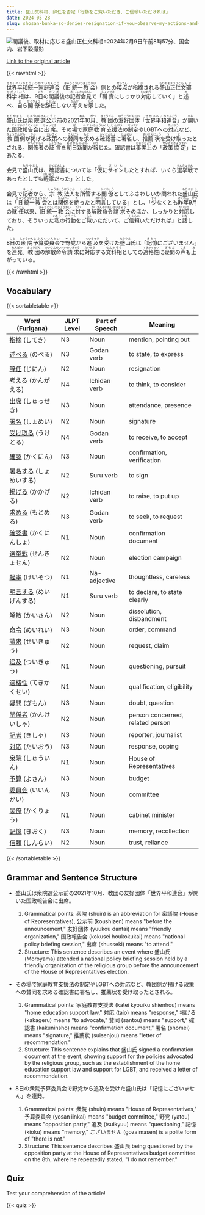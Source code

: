 ```yaml
---
title: 盛山文科相、辞任を否定「行動をご覧いただき、ご信頼いただければ」
date: 2024-05-28
slug: shosan-bunka-so-denies-resignation-if-you-observe-my-actions-and-trust-me
---
```


![閣議後、取材に応じる盛山正仁文科相=2024年2月9日午前8時57分、国会内、岩下毅撮影](https://www.asahicom.jp/imgopt/img/e773764905/comm_L/AS20240209001420.jpg "閣議後、取材に応じる盛山正仁文科相=2024年2月9日午前8時57分、国会内、岩下毅撮影")

[Link to the original article](https://asahi.com/articles/ASS293JP1S29UTIL002.html?iref=pc_national_top__n)

{{< rawhtml >}}
<p><ruby>世界平和統一家庭連合<rt>せかいへいわとういつかていれんごう</rt></ruby>（<ruby>旧<rt>きゅう</rt></ruby><ruby>統一<rt>とういつ</rt></ruby><ruby>教会<rt>きょうかい</rt></ruby>）側との<ruby>接点<rt>せってん</rt></ruby>が<ruby>指摘<rt>してき</rt></ruby>される<ruby>盛山<rt>もりやま</rt><ruby>正仁<rt>まさひと</rt></ruby><ruby>文部<rt>もんぶ</rt><ruby>科学<rt>かがく</rt><ruby>相<rt>しょう</rt></ruby>は、9<ruby>日<rt>にち</rt></ruby>の<ruby>閣議<rt>かくぎ</rt></ruby>後の<ruby>記者会見<rt>きしゃかいけん</rt></ruby>で「<ruby>職責<rt>しょくせき</rt></ruby>にしっかり<ruby>対応<rt>たいおう</rt></ruby>していく」と<ruby>述<rt>の</rt></ruby>べ、<ruby>自<rt>じ</rt></ruby>ら<ruby>閣僚<rt>かくりょう</rt></ruby>を<ruby>辞任<rt>じにん</rt></ruby>しない<ruby>考<rt>かんが</rt></ruby>えを<ruby>示<rt>しめ</rt></ruby>した。</p>

<p><ruby>盛山氏<rt>もりやまし</rt></ruby>は<ruby>衆院選<rt>しゅういんせん</rt></ruby><ruby>公示<rt>こうじ</rt></ruby>前の2021<ruby>年<rt>ねん</rt></ruby>10<ruby>月<rt>がつ</rt></ruby>、<ruby>教団<rt>きょうだん</rt></ruby>の<ruby>友好<rt>ゆうこう</rt></ruby><ruby>団体<rt>だんたい</rt></ruby>「<ruby>世界<rt>せかい</rt></ruby><ruby>平和<rt>へいわ</rt></ruby><ruby>連合<rt>れんごう</rt></ruby>」が<ruby>開<rt>ひら</rt></ruby>いた<ruby>国政<rt>こくせい</rt></ruby><ruby>報告<rt>ほうこく</rt></ruby><ruby>会<rt>かい</rt></ruby>に<ruby>出席<rt>しゅっせき</rt></ruby>。その<ruby>場<rt>ば</rt></ruby>で<ruby>家庭<rt>かてい</rt><ruby>教育<rt>きょういく</rt></ruby><ruby>支援<rt>しえん</rt></ruby><ruby>法<rt>ほう</rt></ruby>の<ruby>制定<rt>せいてい</rt></ruby>やLGBTへの<ruby>対応<rt>たいおう</rt></ruby>など、<ruby>教団<rt>きょうだん</rt></ruby><ruby>側<rt>がわ</rt></ruby>が<ruby>掲<rt>かか</rt></ruby>げる<ruby>政策<rt>せいさく</rt></ruby>への<ruby>賛同<rt>さんどう</rt></ruby>を<ruby>求<rt>もと</rt></ruby>める<ruby>確認<rt>かくにん</rt></ruby><ruby>書<rt>しょ</rt></ruby>に<ruby>署名<rt>しょめい</rt></ruby>し、<ruby>推薦<rt>すいせん</rt></ruby><ruby>状<rt>じょう</rt></ruby>を<ruby>受<rt>う</rt></ruby>け<ruby>取<rt>と</rt></ruby>ったとされる。<ruby>関係者<rt>かんけいしゃ</rt></ruby>の<ruby>証言<rt>しょうげん</rt></ruby>を<ruby>朝日新聞<rt>あさひしんぶん</rt></ruby>が<ruby>報<rt>ほう</rt></ruby>じた。確認書は<ruby>事実上<rt>じじつじょう</rt></ruby>の「<ruby>政策<rt>せいさく</rt></ruby><ruby>協定<rt>きょうてい</rt></ruby>」に<ruby>あたる</ruby>。</p>

<p>会見で<ruby>盛山氏<rt>もりやまし</rt></ruby>は、<ruby>確認書<rt>かくにんしょ</rt></ruby>については「<ruby>仮<rt>か</rt></ruby>に<ruby>サイン<rt>さいん</rt></ruby>したとすれば、いくら<ruby>選挙戦<rt>せんきょせん</rt></ruby>であったとしても<ruby>軽率<rt>けいそつ</rt></ruby>だった」とした。</p>

<p>会見で<ruby>記者<rt>きしゃ</rt></ruby>から、<ruby>宗教<rt>しゅうきょう</rt></ruby><ruby>法人<rt>ほうじん</rt></ruby>を<ruby>所管<rt>しょかん</rt></ruby>する<ruby>閣僚<rt>かくりょう</rt></ruby>としてふさわしいか<ruby>問<rt>と</rt></ruby>われた<ruby>盛山<rt>もりやま</rt>氏<rt>し</rt></ruby>は「<ruby>旧<rt>きゅう</rt></ruby><ruby>統一<rt>とういつ</rt></ruby><ruby>教会<rt>きょうかい</rt></ruby>とは<ruby>関係<rt>かんけい</rt></ruby>を<ruby>絶<rt>た</rt></ruby>ったと<ruby>明言<rt>めいげん</rt></ruby>している」とし、「<ruby>少<rt>すく</rt></ruby>なくとも<ruby>昨年<rt>さくねん</rt></ruby>9<ruby>月<rt>がつ</rt></ruby>の<ruby>就任<rt>しゅうにん</rt></ruby>以来、<ruby>旧<rt>きゅう</rt></ruby><ruby>統一<rt>とういつ</rt></ruby><ruby>教会<rt>きょうかい</rt></ruby>に<ruby>対<rt>たい</rt></ruby>する<ruby>解散<rt>かいさん</rt></ruby><ruby>命令<rt>めいれい</rt></ruby><ruby>請求<rt>せいきゅう</rt></ruby>そのほか、しっかりと<ruby>対応<rt>たいおう</rt></ruby>しており、そういった<ruby>私<rt>わたし</rt></ruby>の<ruby>行動<rt>こうどう</rt></ruby>をご<ruby>覧<rt>らん</rt></ruby>いただいて、ご<ruby>信頼<rt>しんらい</rt></ruby>いただければ」と<ruby>話<rt>はな</rt></ruby>した。</p>

<p>8<ruby>日<rt>にち</rt></ruby>の<ruby>衆院<rt>しゅういん</rt></ruby><ruby>予算<rt>よさん</rt></ruby><ruby>委員会<rt>いいんかい</rt></ruby>で<ruby>野党<rt>やとう</rt></ruby>から<ruby>追及<rt>ついきゅう</rt></ruby>を<ruby>受<rt>う</rt></ruby>けた<ruby>盛山<rt>もりやま</rt></ruby>氏は「<ruby>記憶<rt>きおく</rt></ruby>にございません」を<ruby>連発<rt>れんぱつ</rt></ruby>。<ruby>教団<rt>きょうだん</rt></ruby>の<ruby>解散<rt>かいさん</rt></ruby><ruby>命令<rt>めいれい</rt></ruby><ruby>請求<rt>せいきゅう</rt></ruby>に<ruby>対応<rt>たいおう</rt></ruby>する<ruby>文科相<rt>もんかそう</rt></ruby>としての<ruby>適格性<rt>てきかくせい</rt></ruby>に<ruby>疑問<rt>ぎもん</rt></ruby>の<ruby>声<rt>こえ</rt></ruby>も<ruby>上<rt>あ</rt></ruby>がっている。</p>
{{< /rawhtml >}}

## Vocabulary


{{< sortabletable >}}

| Word (Furigana) | JLPT Level | Part of Speech | Meaning |
|-----------------|------------|---------------|---------|
|[指摘](https://jisho.org/search/%E6%8C%87%E6%91%98) (してき)| N3 | Noun | mention, pointing out |
|[述べる](https://jisho.org/search/%E8%BF%B0%E3%81%B9%E3%82%8B) (のべる)| N3 | Godan verb | to state, to express |
|[辞任](https://jisho.org/search/%E8%BE%9E%E4%BB%BB) (じにん)| N2 | Noun | resignation |
|[考える](https://jisho.org/search/%E8%80%83%E3%81%88%E3%82%8B) (かんがえる)| N4 | Ichidan verb | to think, to consider |
|[出席](https://jisho.org/search/%E5%87%BA%E5%B8%AD) (しゅっせき)| N3 | Noun | attendance, presence |
|[署名](https://jisho.org/search/%E7%BD%B2%E5%90%8D) (しょめい)| N2 | Noun | signature |
|[受け取る](https://jisho.org/search/%E5%8F%97%E3%81%91%E5%8F%96%E3%82%8B) (うけとる)| N4 | Godan verb | to receive, to accept |
|[確認](https://jisho.org/search/%E7%A2%BA%E8%AA%8D) (かくにん)| N3 | Noun | confirmation, verification |
|[署名する](https://jisho.org/search/%E7%BD%B2%E5%90%8D%E3%81%99%E3%82%8B) (しょめいする)| N2 | Suru verb | to sign |
|[掲げる](https://jisho.org/search/%E6%8E%B2%E3%81%92%E3%82%8B) (かかげる)| N2 | Ichidan verb | to raise, to put up |
|[求める](https://jisho.org/search/%E6%B1%82%E3%82%81%E3%82%8B) (もとめる)| N3 | Godan verb | to seek, to request |
|[確認書](https://jisho.org/search/%E7%A2%BA%E8%AA%8D%E6%9B%B8) (かくにんしょ)| N1 | Noun | confirmation document |
|[選挙戦](https://jisho.org/search/%E9%81%B8%E6%8C%99%E6%88%A6) (せんきょせん)| N2 | Noun | election campaign |
|[軽率](https://jisho.org/search/%E8%BB%BD%E7%8E%87) (けいそつ)| N1 | Na-adjective | thoughtless, careless |
|[明言する](https://jisho.org/search/%E6%98%8E%E8%A8%80%E3%81%99%E3%82%8B) (めいげんする)| N1 | Suru verb | to declare, to state clearly |
|[解散](https://jisho.org/search/%E8%A7%A3%E6%95%A3) (かいさん)| N2 | Noun | dissolution, disbandment |
|[命令](https://jisho.org/search/%E5%91%BD%E4%BB%A4) (めいれい)| N3 | Noun | order, command |
|[請求](https://jisho.org/search/%E8%AB%8B%E6%B1%82) (せいきゅう)| N2 | Noun | request, claim |
|[追及](https://jisho.org/search/%E8%BF%BD%E5%8F%8A) (ついきゅう)| N1 | Noun | questioning, pursuit |
|[適格性](https://jisho.org/search/%E9%81%A9%E6%A0%BC%E6%80%A7) (てきかくせい)| N1 | Noun | qualification, eligibility |
|[疑問](https://jisho.org/search/%E7%96%91%E5%95%8F) (ぎもん)| N3 | Noun | doubt, question |
|[関係者](https://jisho.org/search/%E9%96%A2%E4%BF%82%E8%80%85) (かんけいしゃ)| N2 | Noun | person concerned, related person |
|[記者](https://jisho.org/search/%E8%A8%98%E8%80%85) (きしゃ)| N3 | Noun | reporter, journalist |
|[対応](https://jisho.org/search/%E5%AF%BE%E5%BF%9C) (たいおう)| N3 | Noun | response, coping |
|[衆院](https://jisho.org/search/%E8%A1%86%E9%99%A2) (しゅういん)| N1 | Noun | House of Representatives |
|[予算](https://jisho.org/search/%E4%BA%88%E7%AE%97) (よさん)| N3 | Noun | budget |
|[委員会](https://jisho.org/search/%E5%A7%94%E5%93%A1%E4%BC%9A) (いいんかい)| N3 | Noun | committee |
|[閣僚](https://jisho.org/search/%E9%96%A3%E5%83%9A) (かくりょう)| N1 | Noun | cabinet minister |
|[記憶](https://jisho.org/search/%E8%A8%98%E6%86%B6) (きおく)| N3 | Noun | memory, recollection |
|[信頼](https://jisho.org/search/%E4%BF%A1%E9%A0%BC) (しんらい)| N2 | Noun | trust, reliance |

{{< /sortabletable >}}


## Grammar and Sentence Structure

- 盛山氏は衆院選公示前の2021年10月、教団の友好団体「世界平和連合」が開いた国政報告会に出席。

    1. Grammatical points: 衆院 (shuin) is an abbreviation for 衆議院 (House of Representatives), 公示前 (koushizen) means "before the announcement," 友好団体 (yuukou dantai) means "friendly organization," 国政報告会 (kokusei houkokukai) means "national policy briefing session," 出席 (shusseki) means "to attend."
    2. Structure: This sentence describes an event where 盛山氏 (Moroyama) attended a national policy briefing session held by a friendly organization of the religious group before the announcement of the House of Representatives election.

- その場で家庭教育支援法の制定やLGBTへの対応など、教団側が掲げる政策への賛同を求める確認書に署名し、推薦状を受け取ったとされる。

    1. Grammatical points: 家庭教育支援法 (katei kyouiku shienhou) means "home education support law," 対応 (taio) means "response," 掲げる (kakageru) means "to advocate," 賛同 (santou) means "support," 確認書 (kakuninsho) means "confirmation document," 署名 (shomei) means "signature," 推薦状 (suisenjou) means "letter of recommendation."
    2. Structure: This sentence explains that 盛山氏 signed a confirmation document at the event, showing support for the policies advocated by the religious group, such as the establishment of the home education support law and support for LGBT, and received a letter of recommendation.

- 8日の衆院予算委員会で野党から追及を受けた盛山氏は「記憶にございません」を連発。

    1. Grammatical points: 衆院 (shuin) means "House of Representatives," 予算委員会 (yosan iinkai) means "budget committee," 野党 (yatou) means "opposition party," 追及 (tsuikyuu) means "questioning," 記憶 (kioku) means "memory," ございません (gozaimasen) is a polite form of "there is not."
    2. Structure: This sentence describes 盛山氏 being questioned by the opposition party at the House of Representatives budget committee on the 8th, where he repeatedly stated, "I do not remember."

## Quiz

Test your comprehension of the article!

{{< quiz >}}